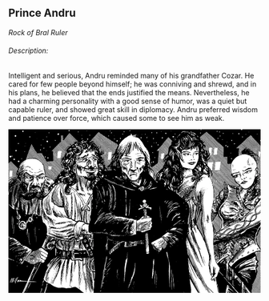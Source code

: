 ## Prince Andru

_Rock of Bral Ruler_

###### Description:
Intelligent and serious, Andru reminded many of his grandfather Cozar. He cared for few people beyond himself; he was conniving and shrewd, and in his plans, he believed that the ends justified the means. Nevertheless, he had a charming personality with a good sense of humor, was a quiet but capable ruler, and showed great skill in diplomacy. Andru preferred wisdom and patience over force, which caused some to see him as weak.

![](../attachments/Pasted%20image%2020230130084038.png)